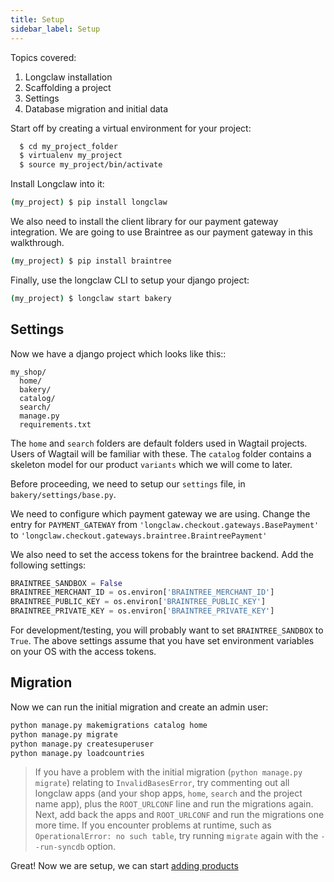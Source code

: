 ```yaml
---
title: Setup
sidebar_label: Setup
---
```


Topics covered:

1. Longclaw installation
2. Scaffolding a project
3. Settings
4. Database migration and initial data


Start off by creating a virtual environment for your project:

```bash
  $ cd my_project_folder
  $ virtualenv my_project
  $ source my_project/bin/activate
```
Install Longclaw into it:

```bash
(my_project) $ pip install longclaw
```

We also need to install the client library for our payment gateway integration. We are going to
use Braintree as our payment gateway in this walkthrough.

```bash
(my_project) $ pip install braintree
```

Finally, use the longclaw CLI to setup your django project:

```bash
(my_project) $ longclaw start bakery
```

## Settings

Now we have a django project which looks like this::

```
my_shop/
  home/
  bakery/
  catalog/
  search/
  manage.py
  requirements.txt
```

The `home` and `search` folders are default folders used in Wagtail projects. Users of Wagtail
will be familiar with these.
The `catalog` folder contains a skeleton model for our product `variants` which we will come to later.

Before proceeding, we need to setup our ``settings`` file, in ``bakery/settings/base.py``.

We need to configure which payment gateway we are using. Change the entry for `PAYMENT_GATEWAY` from
`'longclaw.checkout.gateways.BasePayment'` to `'longclaw.checkout.gateways.braintree.BraintreePayment'`

We also need to set the access tokens for the braintree backend. Add the following settings:

```python
BRAINTREE_SANDBOX = False
BRAINTREE_MERCHANT_ID = os.environ['BRAINTREE_MERCHANT_ID']
BRAINTREE_PUBLIC_KEY = os.environ['BRAINTREE_PUBLIC_KEY']
BRAINTREE_PRIVATE_KEY = os.environ['BRAINTREE_PRIVATE_KEY']
```

For development/testing, you will probably want to set `BRAINTREE_SANDBOX` to `True`. The above settings assume that
you have set environment variables on your OS with the access tokens.

## Migration

Now we can run the initial migration and create an admin user:

```bash
python manage.py makemigrations catalog home
python manage.py migrate
python manage.py createsuperuser
python manage.py loadcountries
```

> If you have a problem with the initial migration (`python manage.py migrate`) relating to `InvalidBasesError`, try commenting out all longclaw apps
(and your shop apps, `home`, `search` and the project name app), plus the `ROOT_URLCONF` line and run the migrations again. Next, add back the apps and `ROOT_URLCONF` and
run the migrations one more time. If you encounter problems at runtime, such as `OperationalError: no such table`, try running `migrate` again with the `--run-syncdb` option.

Great! Now we are setup, we can start [adding products](/docs/tutorial/products)